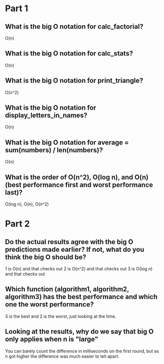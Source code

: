 # Part 1
## What is the big O notation for calc_factorial?
O(n)
## What is the big O notation for calc_stats?
O(n)
## What is the big O notation for print_triangle?
O(n^2)
## What is the big O notation for display_letters_in_names?
O(n)
## What is the big O notation for average = sum(numbers) / len(numbers)?
O(n)
## What is the order of O(n^2), O(log n), and O(n) (best performance first and worst performance last)?
O(log n), O(n), O(n^2)
# Part 2
## Do the actual results agree with the big O predictions made earlier? If not, what do you think the big O should be?
1 is O(n) and that checks out
2 is O(n^2) and that checks out
3 is O(log n) and that checks out
## Which function (algorithm1, algorithm2, algorithm3) has the best performance and which one the worst performance?
3 is the best and 2 is the worst, just looking at the time.
## Looking at the results, why do we say that big O only applies when n is "large"
You can barely count the difference in milliseconds on the first round, but as n got higher the difference was much easier to tell apart.